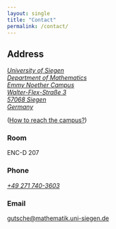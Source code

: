 ```yaml
---
layout: single
title: "Contact"
permalink: /contact/
---
```


## Address

<a class="social-btn" style="white-space: nowrap" href="https://www.google.de/maps/place/50°52'25.9%22N+8°00'18.2%22E/@50.873858,8.0039812,18z/data=!3m1!4b1!4m5!3m4!1s0x0:0x0!8m2!3d50.873858!4d8.005053" rel="noopener noreferrer">
<i class="fa fa-fw fa-map-marker" aria-hidden="true">
University of Siegen<br>
Department of Mathematics<br>
Emmy Noether Campus<br>
Walter-Flex-Straße 3<br>
57068 Siegen<br>
Germany
</i>
</a>
<br>

([How to reach the campus?](http://www.mathematik.uni-siegen.de/anfahrt/index.html.en?lang=en))

### Room

ENC-D 207

### Phone

<a class="social-btn" style="white-space: nowrap" href="tel:+49 271 740-3603" target="_blank" rel="noopener noreferrer">
  <i class="fa fa-fw fa-phone">+49 271 740-3603</i>
</a>


### Email

[gutsche@mathematik.uni-siegen.de](mailto:gutsche@mathematik.uni-siegen.de)
